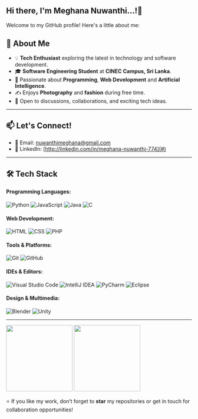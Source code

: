 ## Hi there, I'm Meghana Nuwanthi...!👋

Welcome to my GitHub profile! Here's a little about me:

## 🌟 About Me
- 💡 **Tech Enthusiast** exploring the latest in technology and software development.
- 🎓 **Software Engineering Student** at **CINEC Campus, Sri Lanka**.
- 🌱 Passionate about **Programming**, **Web Development** and **Artificial Intelligence**.
- ✍️ Enjoys **Photography** and **fashion** during free time.
- 💬 Open to discussions, collaborations, and exciting tech ideas.

---

## 📫 Let's Connect!
- 📧 Email: [nuwanthimeghana@gmail.com](#)
- 🔗 LinkedIn: [http://linkedin.com/in/meghana-nuwanthi-774](#)

---

## 🛠️ Tech Stack

#### Programming Languages:
![Python](https://img.shields.io/badge/-Python-3776AB?style=flat-square&logo=python&logoColor=white)
![JavaScript](https://img.shields.io/badge/-JavaScript-F7DF1E?style=flat-square&logo=javascript&logoColor=black)
![Java](https://img.shields.io/badge/-Java-007396?style=flat-square&logo=java&logoColor=white)
![C](https://img.shields.io/badge/-C-A8B9CC?style=flat-square&logo=c&logoColor=white)

#### Web Development:
![HTML](https://img.shields.io/badge/-HTML5-E34F26?style=flat-square&logo=html5&logoColor=white)
![CSS](https://img.shields.io/badge/-CSS3-1572B6?style=flat-square&logo=css3&logoColor=white)
![PHP](https://img.shields.io/badge/-PHP-777BB4?style=flat-square&logo=php&logoColor=white)


#### Tools & Platforms:
![Git](https://img.shields.io/badge/-Git-F05032?style=flat-square&logo=git&logoColor=white)
![GitHub](https://img.shields.io/badge/-GitHub-181717?style=flat-square&logo=github&logoColor=white)

#### IDEs & Editors:
![Visual Studio Code](https://img.shields.io/badge/-VS%20Code-0078D4?style=flat-square&logo=visual-studio-code&logoColor=white)
![IntelliJ IDEA](https://img.shields.io/badge/-IntelliJ%20IDEA-000000?style=flat-square&logo=intellij-idea&logoColor=white)
![PyCharm](https://img.shields.io/badge/-PyCharm-000000?style=flat-square&logo=pycharm&logoColor=white)
![Eclipse](https://img.shields.io/badge/-Eclipse-2C2255?style=flat-square&logo=eclipse&logoColor=white)

#### Design & Multimedia:
![Blender](https://img.shields.io/badge/-Blender-F5792A?style=flat-square&logo=blender&logoColor=white)
![Unity](https://img.shields.io/badge/-Unity-000000?style=flat-square&logo=unity&logoColor=white)

---

<img height="180em" src="https://github-readme-stats-eight-theta.vercel.app/api?username=MeghanaNuwanthi&show_icons=true&theme=algolia&include_all_commits=true&count_private=true"/>
<img height="180em" src="https://github-readme-stats-eight-theta.vercel.app/api/top-langs/?username=MeghanaNuwanthi&layout=compact&langs_count=8&theme=algolia"/>


⭐️ If you like my work, don’t forget to **star** my repositories or get in touch for collaboration opportunities!

